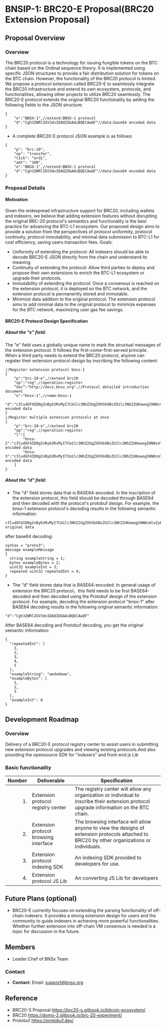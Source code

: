 # BNSIP-1: BRC20-E Proposal(BRC20 Extension Proposal)
## Proposal Overview

### Overview

The BRC20 protocol is a technology for issuing fungible tokens on the BTC chain based on the Ordinal sequence theory. It is implemented using specific JSON structures to provide a fair distribution solution for tokens on the BTC chain. However, the functionality of the BRC20 protocol is limited. We propose a protocol extension called BRC20-E to seamlessly integrate the BRC20 infrastructure and extend its own ecosystem, protocols, and functionalities, allowing other projects to utilize BRC20 seamlessly.
The BRC20-E protocol extends the original BRC20 functionality by adding the following fields to the JSON structure:
```
{
    "e":"BNSX-1",//extend:BNSX-1 protocol
    "d":"Cgh3ZWRlZGV3dxIDAQIDGAAiBQECAwQF"//data:base64 encoded data
}
```
- A complete BRC20-E protocol JSON example is as follows:
```
{ 
    "p": "brc-20",
    "op": "transfer",
    "tick": "ordi",
    "amt": "100",
    "e":"BNSX-1",//extend:BNSX-1 protocol
    "d":"Cgh3ZWRlZGV3dxIDAQIDGAAiBQECAwQF"//data:base64 encoded data
}
```

### Proposal Details
#### Motivation
Given the widespread infrastructure support for BRC20, including wallets and indexers, we believe that adding extension features without disrupting the original BRC-20 protocol's semantics and functionality is the best practice for advancing the BTC-L1 ecosystem. Our proposed design aims to provide a solution from the perspectives of protocol uniformity, protocol continuity, protocol immutability, and minimal data submission to BTC-L1 for cost efficiency, saving users transaction fees.
Goals:
- Uniformity of extending the protocol: All indexers should be able to decode BRC20-E JSON directly from the chain and understand its meaning.
- Continuity of extending the protocol: Allow third parties to deploy and propose their own extensions to enrich the BTC-L1 ecosystem or upgrade their protocols.
- Immutability of extending the protocol: Once a consensus is reached on the extension protocol, it is deployed on the BTC network, and the extension protocol is permanently stored and immutable.
- Minimize data addition to the original protocol: The extension protocol aims to add minimal data to the original protocol to minimize expenses for the BTC network, maximizing user gas fee savings.

#### BRC20-E Protocol Design Specification
##### About the "e" field:
  The "e" field uses a globally unique name to mark the structual messages of the extension protocol. It follows the first-come-first-served principle. When a third party needs to extend the BRC20 protocol, anyone can register their extension protocol design by inscribing the following content:
```
//Register extension protocol bnsx-1
{
    "p":"brc-20-e",//extend brc20
    "op":"reg",//operation:register
    “doc”:"http://docs.bnsx.org",//Protocol detailed introduction document
    "n":"bnsx-1",//name:bnsx-1
    "d":"c3ludGF4ID0gInByb3RvMyI7Cm1lc3NhZ2UgZXhhbXBsZU1lc3NhZ2UKewogIHN0cmluZyBleGFtcGxlU3RyaW5nID0gMTsKICBieXRlcyBleGFtcGxlQnl0ZXMgPSAyOwogIHVpbnQzMiBleGFtcGxlSW50ID0gMzsKICByZXBlYXRlZCB1aW50MzIgcmVwZWF0ZWRJbnQgPSA0Owp9Cg=="//data:base64 encoded data
}
//Register multiple extension protocols at once
{
    "p":"brc-20-e",//extend brc20
    "op":"reg",//operation:register
    "l":[
        "bnsx-2":"c3ludGF4ID0gInByb3RvMyI7Cm1lc3NhZ2UgZXhhbXBsZU1lc3NhZ2UKewogIHN0cmluZyBleGFtcGxlU3RyaW5nID0gMTsKICBieXRlcyBleGFtcGxlQnl0ZXMgPSAyOwogIHVpbnQzMiBleGFtcGxlSW50ID0gMzsKICByZXBlYXRlZCB1aW50MzIgcmVwZWF0ZWRJbnQgPSA0Owp9Cg==",//data:base64 encoded data
        "bnsx-3":"c3ludGF4ID0gInByb3RvMyI7Cm1lc3NhZ2UgZXhhbXBsZU1lc3NhZ2UKewogIHN0cmluZyBleGFtcGxlU3RyaW5nID0gMTsKICBieXRlcyBleGFtcGxlQnl0ZXMgPSAyOwogIHVpbnQzMiBleGFtcGxlSW50ID0gMzsKICByZXBlYXRlZCB1aW50MzIgcmVwZWF0ZWRJbnQgPSA0Owp9Cg=="//data:base64 encoded data
    ]
}
```
##### About the "d" field:
-  The "d" field stores data that is BASE64-encoded. In the inscription of the extension protocol, this field should be decoded through BASE64 and then decoded with the protocol's protobuf design. For example, the bnsx-1 extension protocol's decoding results in the following semantic information:
 ```
c3ludGF4ID0gInByb3RvMyI7Cm1lc3NhZ2UgZXhhbXBsZU1lc3NhZ2UKewogIHN0cmluZyBleGFtcGxlU3RyaW5nID0gMTsKICBieXRlcyBleGFtcGxlQnl0ZXMgPSAyOwogIHVpbnQzMiBleGFtcGxlSW50ID0gMzsKICByZXBlYXRlZCB1aW50MzIgcmVwZWF0ZWRJbnQgPSA0Owp9Cg==//the original data
```
after base64 decoding:
```
syntax = "proto3";
message exampleMessage
{
  string exampleString = 1;
  bytes exampleBytes = 2;
  uint32 exampleInt = 3;
  repeated uint32 repeatedInt = 4;
}
 ```
- The "d" field stores data that is BASE64-encoded. In general usage of extension the BRC20 protocol，this field needs to be first BASE64-decoded and then decoded using the Protobuf design of the extension protocol. For example, decoding the extension protocol "bnsx-1" after BASE64 decoding results in the following original semantic information:
```
"d":"Cgh3ZWRlZGV3dxIDAQIDGAAiBQECAwQF"
```
After BASE64 decoding and Protobuf decoding, you get the original semantic information:
```
{
  "repeatedInt": [
    1,
    2,
    3,
    4,
    5
  ],
  "exampleString": "wededeww",
  "exampleBytes": [
    1,
    2,
    3
  ],
  "exampleInt": 0
}
```


## Development Roadmap

### Overview
Delivery of a BRC20-E protocol registry center to assist users in submitting new extension protocol upgrades and viewing existing protocols.And also providing the opensource SDK for "indexers" and front-end js Lib

### Basic functionality

| Number | Deliverable | Specification |
| -----: | ----------- | ------------- |
| 1. | Extension protocol registry center | The registry center will allow any organization or individual to inscribe their extension protocol upgrade information on the BTC chain. |
| 2. | Extension protocol browsing interface | The browsing interface will allow anyone to view the designs of extension protocols attached to BRC20 by other organizations or individuals.|
| 3. | Extension protocol indexing SDK | An indexing SDK provided to developers for use. |
| 4. | Extension protocol JS Lib | An converting JS Lib for developers |


## Future Plans (optional)

- BRC20-E currently focuses on extending the parsing functionality of off-chain indexers. It provides a strong extension design for users and the community to guide indexers in achieving more powerful functionalities. Whether further extension into off-chain VM consensus is needed is a topic for discussion in the future.

## Members
- Leader:Chef of BNSx Team

### Contact
- **Contact:** Email: support@bnsx.org

## Reference

- BRC20-S Proposal https://brc20-s.gitbook.io/bitcoin-ecosystem/
- BRC20 https://domo-2.gitbook.io/brc-20-experiment/
- Protobuf https://protobuf.dev/  



